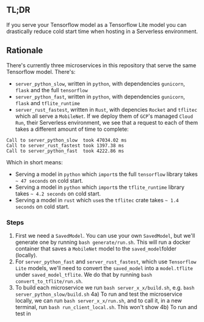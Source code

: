 ## TL;DR 

If you serve your Tensorflow model as a Tensorflow Lite model you 
can drastically reduce cold start time when hosting in a Serverless environment.

## Rationale

There's currently three microservices in this repository that serve the same Tensorflow model. There's:
 - `server_python_slow`, written in `python`, with dependencies `gunicorn`, `flask` and the full `tensorflow` 
 - `server_python_fast`, written in `python`, with dependencies `gunicorn`, `flask` and `tflite_runtime`
 - `server_rust_fastest`, written in `Rust`, with depencies `Rocket` and `tflitec`
which all serve a `MobileNet`. If we deploy them of `GCP`'s managed `Cloud Run`, their Serverless environment,
we see that a request to each of them takes a different amount of time to complete:
```
Call to server_python_slow  took 47034.02 ms
Call to server_rust_fastest took 1397.38 ms
Call to server_python_fast  took 4222.86 ms
```
Which in short means:
 - Serving a model in `python` which `import`s the full `tensorflow` library takes `~ 47 seconds` on cold start.
 - Serving a model in `python` which `import`s the `tflite_runtime` library takes `~ 4.2 seconds` on cold start.
 - Serving a model in `rust` which `use`s the `tflitec` crate takes `~ 1.4 seconds` on cold start.
### Steps
1) First we need a `SavedModel`. You can use your own `SavedModel`, but we'll generate one
by running `bash generate/run.sh`. This will run a docker container that saves a `MobileNet` model
to the `saved_model`folder (locally).
2) For `server_python_fast` and  `server_rust_fastest`, which use `Tensorflow Lite` models, we'll need
to convert the `saved_model` into a `model.tflite` under `saved_model_tflite`. We do that by running
`bash convert_to_tflite/run.sh`. 
3) To build each microservice we run `bash server_x_x/build.sh`, e.g. `bash server_python_slow/build.sh`
4a) To run and test the microservice locally, we can run `bash server_x_x/run.sh`, and to call it, 
in a new terminal, run `bash run_client_local.sh`. This won't show 
4b) To run and test in 







